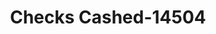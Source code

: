 ---
f_zip-code: 86047
f_state-code: AZ
title: Checks Cashed-14504
f_phone: 928-289-0800
f_city-only: Winslow
f_address: 1519 North Park Drive Winslow
f_location-unique-id: '14504'
slug: checks-cashed-14504
updated-on: '2024-05-30T13:46:58.046Z'
created-on: '2024-05-30T13:36:59.803Z'
published-on: '2024-05-30T13:54:32.469Z'
f_city-state: cms/city/winslow-az.md
f_company: cms/company/checks-cashed.md
f_state: cms/state/arizona.md
layout: '[payday-loan].html'
tags: payday-loan
---